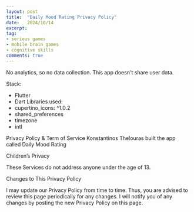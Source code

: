 ```yaml
---
layout: post
title:  "Daily Mood Rating Privacy Policy"
date:   2024/10/14
excerpt:
tag:
- serious games
- mobile brain games
- cognitive skills
comments: true
---
```


No analytics, so no data collection.
This app doesn't share user data.

Stack:
- Flutter
- Dart
Libraries used:
- cupertino_icons: ^1.0.2
- shared_preferences
- timezone
- intl

Privacy Policy & Term of Service 
Konstantinos Thelouras built the app called Daily Mood Rating

Children’s Privacy

These Services do not address anyone under the age of 13.

Changes to This Privacy Policy

I may update our Privacy Policy from time to time. Thus, you are advised to review this page periodically for any changes. I will notify you of any changes by posting the new Privacy Policy on this page.


